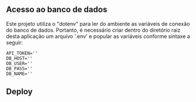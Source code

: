 ## Acesso ao banco de dados
Este projeto utiliza o "dotenv" para ler do ambiente as variáveis de conexão do banco de dados. Portanto, é necessário criar dentro do diretório raiz desta aplicação um arquivo '.env' e popular as variáveis conforme sintaxe a seguir:

```
API_TOKEN=''
DB_HOST=''
DB_USER=''
DB_PASS=''
DB_NAME=''
```

## Deploy
